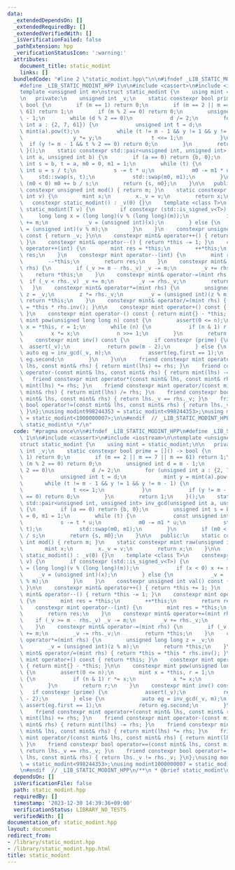 ```yaml
---
data:
  _extendedDependsOn: []
  _extendedRequiredBy: []
  _extendedVerifiedWith: []
  _isVerificationFailed: false
  _pathExtension: hpp
  _verificationStatusIcon: ':warning:'
  attributes:
    document_title: static_modint
    links: []
  bundledCode: "#line 2 \"static_modint.hpp\"\n\n#ifndef _LIB_STATIC_MODINT_HPP\n\
    #define _LIB_STATIC_MODINT_HPP 1\n\n#include <cassert>\n#include <iostream>\n\n\
    template <unsigned int m>\nstruct static_modint {\n    using mint = static_modint;\n\
    \n   private:\n    unsigned int _v;\n    static constexpr bool prime = []() ->\
    \ bool {\n        if (m == 1) return 0;\n        if (m == 2 || m == 7 || m ==\
    \ 61) return 1;\n        if (m % 2 == 0) return 0;\n        unsigned int d = m\
    \ - 1;\n        while (d % 2 == 0)\n            d /= 2;\n        for (unsigned\
    \ int a : {2, 7, 61}) {\n            unsigned int t = d;\n            mint y =\
    \ mint(a).pow(t);\n            while (t != m - 1 && y != 1 && y != m - 1) {\n\
    \                y *= y;\n                t <<= 1;\n            }\n          \
    \  if (y != m - 1 && t % 2 == 0) return 0;\n        }\n        return 1;\n   \
    \ }();\n    static constexpr std::pair<unsigned int, unsigned int> inv_gcd(unsigned\
    \ int a, unsigned int b) {\n        if (a == 0) return {b, 0};\n        unsigned\
    \ int s = b, t = a, m0 = 0, m1 = 1;\n        while (t) {\n            const unsigned\
    \ int u = s / t;\n            s -= t * u;\n            m0 -= m1 * u;\n       \
    \     std::swap(s, t);\n            std::swap(m0, m1);\n        }\n        if\
    \ (m0 < 0) m0 += b / s;\n        return {s, m0};\n    }\n\n   public:\n    static\
    \ constexpr unsigned int mod() { return m; }\n    static constexpr mint raw(unsigned\
    \ int v) {\n        mint x;\n        x._v = v;\n        return x;\n    }\n\n \
    \   constexpr static_modint() : _v(0) {}\n    template <class T>\n    constexpr\
    \ static_modint(T v) {\n        if constexpr (std::is_signed_v<T>) {\n       \
    \     long long x = (long long)(v % (long long)(m));\n            if (x < 0) x\
    \ += m;\n            _v = (unsigned int)(x);\n        } else {\n            _v\
    \ = (unsigned int)(v % m);\n        }\n    }\n    constexpr unsigned int val()\
    \ const { return _v; }\n\n    constexpr mint& operator++() { return *this += 1;\
    \ }\n    constexpr mint& operator--() { return *this -= 1; }\n    constexpr mint\
    \ operator++(int) {\n        mint res = *this;\n        ++*this;\n        return\
    \ res;\n    }\n    constexpr mint operator--(int) {\n        mint res = *this;\n\
    \        --*this;\n        return res;\n    }\n    constexpr mint& operator+=(mint\
    \ rhs) {\n        if (_v >= m - rhs._v) _v -= m;\n        _v += rhs._v;\n    \
    \    return *this;\n    }\n    constexpr mint& operator-=(mint rhs) {\n      \
    \  if (_v < rhs._v) _v += m;\n        _v -= rhs._v;\n        return *this;\n \
    \   }\n    constexpr mint& operator*=(mint rhs) {\n        unsigned long long\
    \ z = _v;\n        z *= rhs._v;\n        _v = (unsigned int)(z % m);\n       \
    \ return *this;\n    }\n    constexpr mint& operator/=(mint rhs) { return *this\
    \ = *this * rhs.inv(); }\n\n    constexpr mint operator+() const { return *this;\
    \ }\n    constexpr mint operator-() const { return mint{} - *this; }\n\n    constexpr\
    \ mint pow(unsigned long long n) const {\n        assert(0 <= n);\n        mint\
    \ x = *this, r = 1;\n        while (n) {\n            if (n & 1) r *= x;\n   \
    \         x *= x;\n            n >>= 1;\n        }\n        return r;\n    }\n\
    \    constexpr mint inv() const {\n        if constexpr (prime) {\n          \
    \  assert(_v);\n            return pow(m - 2);\n        } else {\n           \
    \ auto eg = inv_gcd(_v, m);\n            assert(eg.first == 1);\n            return\
    \ eg.second;\n        }\n    }\n\n    friend constexpr mint operator+(const mint&\
    \ lhs, const mint& rhs) { return mint(lhs) += rhs; }\n    friend constexpr mint\
    \ operator-(const mint& lhs, const mint& rhs) { return mint(lhs) -= rhs; }\n \
    \   friend constexpr mint operator*(const mint& lhs, const mint& rhs) { return\
    \ mint(lhs) *= rhs; }\n    friend constexpr mint operator/(const mint& lhs, const\
    \ mint& rhs) { return mint(lhs) /= rhs; }\n    friend constexpr bool operator==(const\
    \ mint& lhs, const mint& rhs) { return lhs._v == rhs._v; }\n    friend constexpr\
    \ bool operator!=(const mint& lhs, const mint& rhs) { return lhs._v != rhs._v;\
    \ }\n};\nusing modint998244353 = static_modint<998244353>;\nusing modint1000000007\
    \ = static_modint<1000000007>;\n\n#endif  // _LIB_STATIC_MODINT_HPP\n/**\n * @brief\
    \ static_modint\n */\n"
  code: "#pragma once\n\n#ifndef _LIB_STATIC_MODINT_HPP\n#define _LIB_STATIC_MODINT_HPP\
    \ 1\n\n#include <cassert>\n#include <iostream>\n\ntemplate <unsigned int m>\n\
    struct static_modint {\n    using mint = static_modint;\n\n   private:\n    unsigned\
    \ int _v;\n    static constexpr bool prime = []() -> bool {\n        if (m ==\
    \ 1) return 0;\n        if (m == 2 || m == 7 || m == 61) return 1;\n        if\
    \ (m % 2 == 0) return 0;\n        unsigned int d = m - 1;\n        while (d %\
    \ 2 == 0)\n            d /= 2;\n        for (unsigned int a : {2, 7, 61}) {\n\
    \            unsigned int t = d;\n            mint y = mint(a).pow(t);\n     \
    \       while (t != m - 1 && y != 1 && y != m - 1) {\n                y *= y;\n\
    \                t <<= 1;\n            }\n            if (y != m - 1 && t % 2\
    \ == 0) return 0;\n        }\n        return 1;\n    }();\n    static constexpr\
    \ std::pair<unsigned int, unsigned int> inv_gcd(unsigned int a, unsigned int b)\
    \ {\n        if (a == 0) return {b, 0};\n        unsigned int s = b, t = a, m0\
    \ = 0, m1 = 1;\n        while (t) {\n            const unsigned int u = s / t;\n\
    \            s -= t * u;\n            m0 -= m1 * u;\n            std::swap(s,\
    \ t);\n            std::swap(m0, m1);\n        }\n        if (m0 < 0) m0 += b\
    \ / s;\n        return {s, m0};\n    }\n\n   public:\n    static constexpr unsigned\
    \ int mod() { return m; }\n    static constexpr mint raw(unsigned int v) {\n \
    \       mint x;\n        x._v = v;\n        return x;\n    }\n\n    constexpr\
    \ static_modint() : _v(0) {}\n    template <class T>\n    constexpr static_modint(T\
    \ v) {\n        if constexpr (std::is_signed_v<T>) {\n            long long x\
    \ = (long long)(v % (long long)(m));\n            if (x < 0) x += m;\n       \
    \     _v = (unsigned int)(x);\n        } else {\n            _v = (unsigned int)(v\
    \ % m);\n        }\n    }\n    constexpr unsigned int val() const { return _v;\
    \ }\n\n    constexpr mint& operator++() { return *this += 1; }\n    constexpr\
    \ mint& operator--() { return *this -= 1; }\n    constexpr mint operator++(int)\
    \ {\n        mint res = *this;\n        ++*this;\n        return res;\n    }\n\
    \    constexpr mint operator--(int) {\n        mint res = *this;\n        --*this;\n\
    \        return res;\n    }\n    constexpr mint& operator+=(mint rhs) {\n    \
    \    if (_v >= m - rhs._v) _v -= m;\n        _v += rhs._v;\n        return *this;\n\
    \    }\n    constexpr mint& operator-=(mint rhs) {\n        if (_v < rhs._v) _v\
    \ += m;\n        _v -= rhs._v;\n        return *this;\n    }\n    constexpr mint&\
    \ operator*=(mint rhs) {\n        unsigned long long z = _v;\n        z *= rhs._v;\n\
    \        _v = (unsigned int)(z % m);\n        return *this;\n    }\n    constexpr\
    \ mint& operator/=(mint rhs) { return *this = *this * rhs.inv(); }\n\n    constexpr\
    \ mint operator+() const { return *this; }\n    constexpr mint operator-() const\
    \ { return mint{} - *this; }\n\n    constexpr mint pow(unsigned long long n) const\
    \ {\n        assert(0 <= n);\n        mint x = *this, r = 1;\n        while (n)\
    \ {\n            if (n & 1) r *= x;\n            x *= x;\n            n >>= 1;\n\
    \        }\n        return r;\n    }\n    constexpr mint inv() const {\n     \
    \   if constexpr (prime) {\n            assert(_v);\n            return pow(m\
    \ - 2);\n        } else {\n            auto eg = inv_gcd(_v, m);\n           \
    \ assert(eg.first == 1);\n            return eg.second;\n        }\n    }\n\n\
    \    friend constexpr mint operator+(const mint& lhs, const mint& rhs) { return\
    \ mint(lhs) += rhs; }\n    friend constexpr mint operator-(const mint& lhs, const\
    \ mint& rhs) { return mint(lhs) -= rhs; }\n    friend constexpr mint operator*(const\
    \ mint& lhs, const mint& rhs) { return mint(lhs) *= rhs; }\n    friend constexpr\
    \ mint operator/(const mint& lhs, const mint& rhs) { return mint(lhs) /= rhs;\
    \ }\n    friend constexpr bool operator==(const mint& lhs, const mint& rhs) {\
    \ return lhs._v == rhs._v; }\n    friend constexpr bool operator!=(const mint&\
    \ lhs, const mint& rhs) { return lhs._v != rhs._v; }\n};\nusing modint998244353\
    \ = static_modint<998244353>;\nusing modint1000000007 = static_modint<1000000007>;\n\
    \n#endif  // _LIB_STATIC_MODINT_HPP\n/**\n * @brief static_modint\n */\n"
  dependsOn: []
  isVerificationFile: false
  path: static_modint.hpp
  requiredBy: []
  timestamp: '2023-12-30 14:39:36+09:00'
  verificationStatus: LIBRARY_NO_TESTS
  verifiedWith: []
documentation_of: static_modint.hpp
layout: document
redirect_from:
- /library/static_modint.hpp
- /library/static_modint.hpp.html
title: static_modint
---
```

